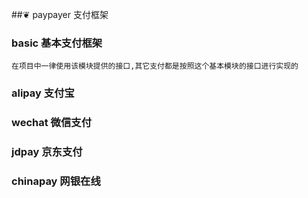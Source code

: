 ##❦ paypayer 支付框架
### basic 基本支付框架
    在项目中一律使用该模块提供的接口,其它支付都是按照这个基本模块的接口进行实现的
### alipay 支付宝
### wechat 微信支付
### jdpay 京东支付
### chinapay 网银在线
